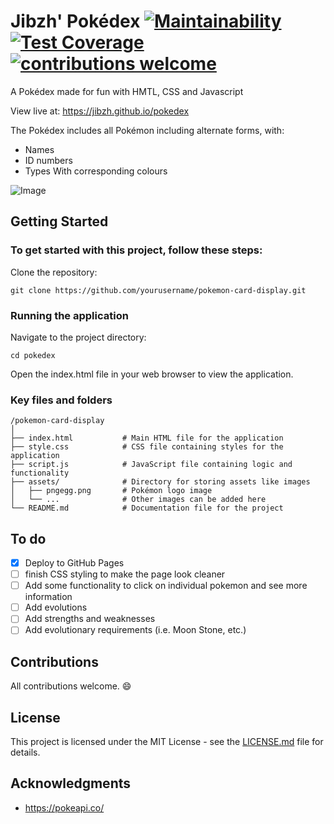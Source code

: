 # Jibzh' Pokédex [![Maintainability](https://api.codeclimate.com/v1/badges/fb4793225019f84f2383/maintainability)](https://codeclimate.com/github/jibzh/pokedex/maintainability) [![Test Coverage](https://api.codeclimate.com/v1/badges/fb4793225019f84f2383/test_coverage)](https://codeclimate.com/github/jibzh/pokedex/test_coverage) [![contributions welcome](https://img.shields.io/badge/contributions-welcome-brightgreen.svg?style=flat)](https://github.com/jibzh/pokedex/issues)

A Pokédex made for fun with HMTL, CSS and Javascript

View live at: https://jibzh.github.io/pokedex

The Pokédex includes all Pokémon including alternate forms, with:

- Names
- ID numbers
- Types With corresponding colours

![Image](https://github.com/user-attachments/assets/52e19aa5-29b8-4d7b-b5f3-87d22558903d)

## Getting Started

### To get started with this project, follow these steps:

Clone the repository:

```
git clone https://github.com/yourusername/pokemon-card-display.git
```

### Running the application

Navigate to the project directory:

```
cd pokedex
```
Open the index.html file in your web browser to view the application.

### Key files and folders

```
/pokemon-card-display
│
├── index.html           # Main HTML file for the application
├── style.css            # CSS file containing styles for the application
├── script.js            # JavaScript file containing logic and functionality
├── assets/              # Directory for storing assets like images
│   ├── pngegg.png       # Pokémon logo image
│   └── ...              # Other images can be added here
└── README.md            # Documentation file for the project
```

## To do

- [x] Deploy to GitHub Pages
- [ ] finish CSS styling to make the page look cleaner
- [ ] Add some functionality to click on individual pokemon and see more information
- [ ] Add evolutions
- [ ] Add strengths and weaknesses
- [ ] Add evolutionary requirements (i.e. Moon Stone, etc.)

## Contributions

All contributions welcome. 😄

## License

This project is licensed under the MIT License - see the [LICENSE.md](LICENSE.md) file for details.

## Acknowledgments

- https://pokeapi.co/
